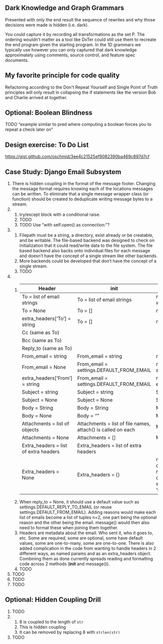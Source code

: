 ## Dark Knowledge and Graph Grammars

Presented with only the end result the sequence of rewrites and why those decisions were made is hidden (i.e. dark).

You could capture it by recording all transformations as the set P. The ordering wouldn't matter as a tool like DxTer could still use them to recreate the end program given the starting program. In the 1D grammars we typically use however you can only captured that dark knowledge approximately using comments, source control, and feature spec documents.

## My favorite principle for code quality

Refactoring according to the Don't Repeat Yourself and Single Point of Truth principles will only result in collapsing the if statements like the version Bob and Charlie arrived at together.

## Optional: Boolean Blindness

TODO “example similar to pred where computing a boolean forces you to repeat a check later on”

## Design exercise: To Do List

https://gist.github.com/oschmid/3ee4c21525ef9082390ba469c897d7cf

## Case Study: Django Email Subsystem

1. There is hidden coupling in the format of the message footer. Changing the message format requires knowing each of the locations messages can be written. To eliminate that a single message wrapper class (or function) should be created to deduplicate writing message bytes to a stream.
1.
   1. try/except block with a conditional raise.
   1. TODO
   1. TODO Use “with self.open() as connection:”?
1.
   1. Filepath must be a string, a directory, exist already or be creatable, and be writable. The file-based backend was designed to check on initialization that it could read/write data to the file system. The file based backend also backs onto individual files for each message and doesn’t have the concept of a single stream like other backends.
   1. More backends could be developed that don’t have the concept of a single stream.
   1. TODO
1.
   1. | Header | __init__ | message() |
      |--------|----------|-----------|
      | To = list of email strings | To = list of email strings | msg[‘To’] = email strings joined with commas |
      | To = None | To = [] | msg[‘To’] = None |
      | extra_headers[‘To’] = string | To = [] | msg[‘To’] = extra_headers[‘To’] |
      | Cc (same as To) | | |
      | Bcc (same as To) | | |
      | Reply_to (same as To) | | |
      | From_email = string | From_email = string | msg[‘From’] = string |
      | From_email = None | From_email = settings.DEFAULT_FROM_EMAIL | msg[‘From’] = settings.DEFAULT_FROM_EMAIL |
      | extra_headers[‘From’] = string | From_email = settings.DEFAULT_FROM_EMAIL | msg[‘From’] = extra_headers[‘From’] |
      | Subject = string | Subject = string | Subject = string |
      | Subject = None | Subject = None | Subject = None |
      | Body = String | Body = String | Msg = SafeMIMEText |
      | Body = None | Body = “” | Msg = SafeMIMEText |
      | Attachments = list of objects | Attachments = list of file names, attach() is called on each | Msg has attachments attached |
      | Attachments = None | Attachments = [] | Msg has no attachments |
      | Extra_headers = list of extra headers | Extra_headers = list of extra headers | |
      | Extra_headers = None | Extra_headers = {} | msg[‘Date’] is added with current date/time, msg[‘Message-ID’] is added, all other extra headers are added with existing casing except for ‘from’ |
   1. When reply_to = None, it should use a default value such as settings.DEFAULT_REPLY_TO_EMAIL (or reuse settings.DEFAULT_FROM_EMAIL). Adding reasons would make each list of emails become a list of tuples n=2, one part being the optional reason and the other being the email. message() would then also need to format these when joining them together.
   1. Headers are metadata about the email. Who sent it, who it goes to, etc. Some are required, some are optional, some have default values, some are one-to-many, some are one-to-one. There is also added complication in the code from wanting to handle headers in 2 different ways, as named params and as an extra_headers object. Combining them as done currently spreads reading and formatting code across 2 methods (__init__ and message()).
   1. TODO
1. TODO
1. TODO
1. TODO

## Optional: Hidden Coupling Drill

1. TODO
1. 
   1. 8 is coupled to the length of `str`
   1. This is hidden coupling
   1. It can be removed by replacing 8 with `strlen(str)`
1. TODO
